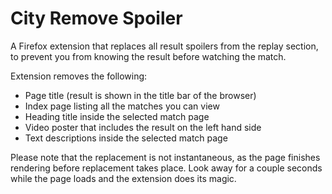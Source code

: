# City Remove Spoiler

A Firefox extension that replaces all result spoilers from the replay section, to prevent you from knowing the result
before watching the match.

Extension removes the following:
* Page title (result is shown in the title bar of the browser)
* Index page listing all the matches you can view
* Heading title inside the selected match page
* Video poster that includes the result on the left hand side
* Text descriptions inside the selected match page

Please note that the replacement is not instantaneous, as the page finishes rendering before replacement takes place.
Look away for a couple seconds while the page loads and the extension does its magic.
